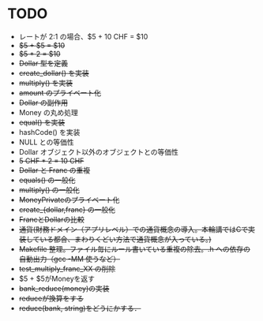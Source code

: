 # TODO
* レートが 2:1 の場合、$5 + 10 CHF = $10
* <del>$5 + $5 = $10</del>
* <del>$5 * 2 = $10</del>
* <del>Dollar 型を定義</del>
* <del>create_dollar() を実装</del>
* <del>multiply() を実装</del>
* <del>amount のプライベート化</del>
* <del>Dollar の副作用</del>
* Money の丸め処理
* <del>equal() を実装</del>
* hashCode() を実装
* NULL との等価性
* Dollar オブジェクト以外のオブジェクトとの等価性
* <del>5 CHF * 2 = 10 CHF</del>
* <del>Dollar と Franc の重複</del>
* <del>equals() の一般化</del>
* <del>multiply() の一般化</del>
* <del>MoneyPrivateのプライベート化</del>
* <del>create_{dollar,franc} の一般化</del>
* <del>FrancとDollarの比較</del>
* <del>通貨(財務ドメイン（アプリレベル）での通貨概念の導入。本輪講ではCで実装している都合、まわりくどい方法で通貨概念が入っている。)</del>
* <del>Makefile 整理。ファイル毎にルール書いている重複の除去。.h への依存の自動出力（gcc -MM 使うなど）</del>
* <del>test_multiply_franc_XX の削除</del>
* $5 + $5がMoneyを返す
* <del>bank_reduce(money)の実装</del> 
* <del>reduceが換算をする</del>
* <del>reduce(bank, string)をどうにかする．</del>
